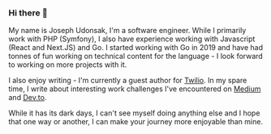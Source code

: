 ### Hi there 👋


My name is Joseph Udonsak,  I'm a software engineer. While I primarily work with PHP (Symfony), I also have experience working with Javascript (React and Next.JS) and Go. I started working with Go in 2019 and have had tonnes of fun working on technical content for the language - I look forward to working on more projects with it. 

I also enjoy writing - I'm currently a guest author for [Twilio](https://www.twilio.com/blog/author/udonsakj). In my spare time, I write about interesting work challenges I've encountered on [Medium](https://ybjozee.medium.com/) and [Dev.to](https://dev.to/ybjozee). 

While it has its dark days, I can't see myself doing anything else and I hope that one way or another, I can make your journey more enjoyable than mine. 
